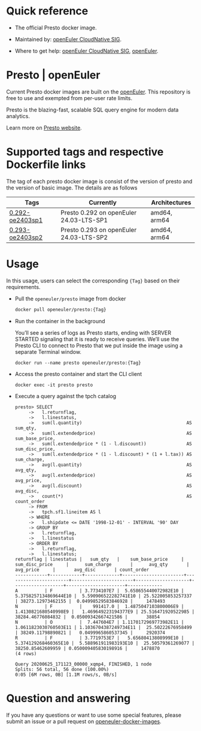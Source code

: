 # Quick reference

- The official Presto docker image.

- Maintained by: [openEuler CloudNative SIG](https://gitee.com/openeuler/cloudnative).

- Where to get help: [openEuler CloudNative SIG](https://gitee.com/openeuler/cloudnative), [openEuler](https://gitee.com/openeuler/community).

# Presto | openEuler
Current Presto docker images are built on the [openEuler](https://repo.openeuler.org/). This repository is free to use and exempted from per-user rate limits.

Presto is the blazing-fast, scalable SQL query engine for modern data analytics.

Learn more on [Presto website](https://prestodb.io).

# Supported tags and respective Dockerfile links
The tag of each presto docker image is consist of the version of presto and the version of basic image. The details are as follows

| Tags                                                                                                                             | Currently                               | Architectures |
|----------------------------------------------------------------------------------------------------------------------------------|-----------------------------------------|---------------|
| [0.292-oe2403sp1](https://gitee.com/openeuler/openeuler-docker-images/blob/master/Bigdata/presto/0.292/24.03-lts-sp1/Dockerfile) | Presto 0.292 on openEuler 24.03-LTS-SP1 | amd64, arm64  |
| [0.293-oe2403sp2](https://gitee.com/openeuler/openeuler-docker-images/blob/master/Bigdata/presto/0.293/24.03-lts-sp2/Dockerfile) | Presto 0.293 on openEuler 24.03-LTS-SP2 | amd64, arm64  |

# Usage
In this usage, users can select the corresponding `{Tag}`  based on their requirements.

- Pull the `openeuler/presto` image from docker

	```bash
	docker pull openeuler/presto:{Tag}
	```

- Run the container in the background

	You’ll see a series of logs as Presto starts, ending with SERVER STARTED signaling that it is ready to receive queries. We’ll use the Presto CLI to connect to Presto that we put inside the image using a separate Terminal window.

	```
	docker run --name presto openeuler/presto:{Tag}
	```

- Access the presto container and start the CLI client

    ```
    docker exec -it presto presto
    ```
  
- Execute a query against the tpch catalog
	```
	presto> SELECT
		 ->   l.returnflag,
		 ->   l.linestatus,
		 ->   sum(l.quantity)                                       AS sum_qty,
		 ->   sum(l.extendedprice)                                  AS sum_base_price,
		 ->   sum(l.extendedprice * (1 - l.discount))               AS sum_disc_price,
		 ->   sum(l.extendedprice * (1 - l.discount) * (1 + l.tax)) AS sum_charge,
		 ->   avg(l.quantity)                                       AS avg_qty,
		 ->   avg(l.extendedprice)                                  AS avg_price,
		 ->   avg(l.discount)                                       AS avg_disc,
		 ->   count(*)                                              AS count_order
		 -> FROM
		 ->   tpch.sf1.lineitem AS l
		 -> WHERE
		 ->   l.shipdate <= DATE '1998-12-01' - INTERVAL '90' DAY
		 -> GROUP BY
		 ->   l.returnflag,
		 ->   l.linestatus
		 -> ORDER BY
		 ->   l.returnflag,
		 ->   l.linestatus;
   returnflag | linestatus |   sum_qty   |    sum_base_price     |    sum_disc_price     |      sum_charge       |      avg_qty       |     avg_price     |       avg_disc       | count_order
  ------------+------------+-------------+-----------------------+-----------------------+-----------------------+--------------------+-------------------+----------------------+-------------
   A          | F          | 3.7734107E7 |  5.658655440072982E10 | 5.3758257134869644E10 |  5.590906522282741E10 | 25.522005853257337 | 38273.12973462155 |  0.04998529583846928 |     1478493
   N          | F          |    991417.0 |  1.4875047103800006E9 |  1.4130821680540998E9 |   1.469649223194377E9 | 25.516471920522985 | 38284.46776084832 |  0.05009342667421586 |       38854
   N          | O          |  7.447604E7 | 1.1170172969773982E11 | 1.0611823030760503E11 | 1.1036704387249734E11 |  25.50222676958499 | 38249.11798890821 |   0.0499965860537345 |     2920374
   R          | F          | 3.7719753E7 |   5.65680413808999E10 |  5.374129268460365E10 |  5.588961911983193E10 |  25.50579361269077 | 38250.85462609959 | 0.050009405830198916 |     1478870
  (4 rows)
	
  Query 20200625_171123_00000_xqmp4, FINISHED, 1 node
  Splits: 56 total, 56 done (100.00%)
  0:05 [6M rows, 0B] [1.1M rows/s, 0B/s]
  ```

# Question and answering
If you have any questions or want to use some special features, please submit an issue or a pull request on [openeuler-docker-images](https://gitee.com/openeuler/openeuler-docker-images).